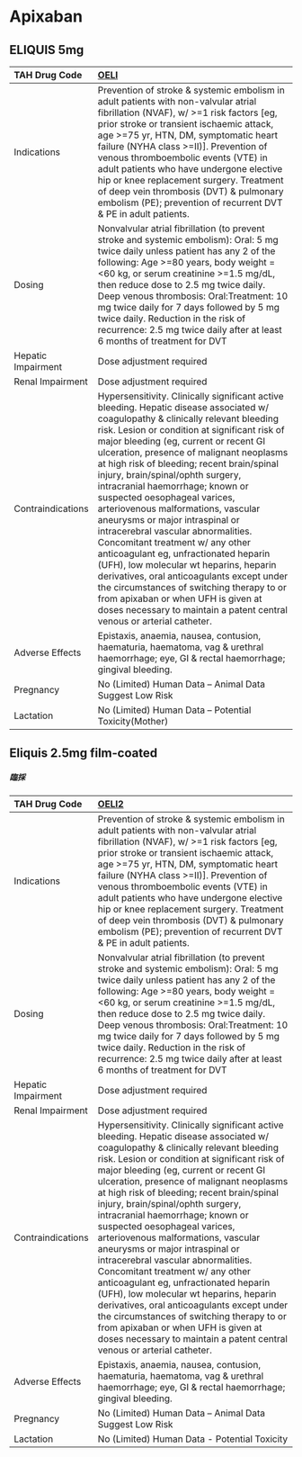 # Apixaban

## ELIQUIS 5mg

| TAH Drug Code      | [**OELI**](https://www.tahsda.org.tw/drugs/hissearch.php?drug_code=OELI)                                                                                                                                                                                                                                                                                                                                                                                                                                                                                                                                                                                                                                                                                                                                                                                                     |
|:-------------------|:-----------------------------------------------------------------------------------------------------------------------------------------------------------------------------------------------------------------------------------------------------------------------------------------------------------------------------------------------------------------------------------------------------------------------------------------------------------------------------------------------------------------------------------------------------------------------------------------------------------------------------------------------------------------------------------------------------------------------------------------------------------------------------------------------------------------------------------------------------------------------------|
| Indications        | Prevention of stroke & systemic embolism in adult patients with non-valvular atrial fibrillation (NVAF), w/ >=1 risk factors [eg, prior stroke or transient ischaemic attack, age >=75 yr, HTN, DM, symptomatic heart failure (NYHA class >=II)]. Prevention of venous thromboembolic events (VTE) in adult patients who have undergone elective hip or knee replacement surgery. Treatment of deep vein thrombosis (DVT) & pulmonary embolism (PE); prevention of recurrent DVT & PE in adult patients.                                                                                                                                                                                                                                                                                                                                                                     |
| Dosing             | Nonvalvular atrial fibrillation (to prevent stroke and systemic embolism): Oral: 5 mg twice daily unless patient has any 2 of the following: Age >=80 years, body weight =<60 kg, or serum creatinine >=1.5 mg/dL, then reduce dose to 2.5 mg twice daily. Deep venous thrombosis: Oral:Treatment: 10 mg twice daily for 7 days followed by 5 mg twice daily. Reduction in the risk of recurrence: 2.5 mg twice daily after at least 6 months of treatment for DVT                                                                                                                                                                                                                                                                                                                                                                                                           |
| Hepatic Impairment | Dose adjustment required                                                                                                                                                                                                                                                                                                                                                                                                                                                                                                                                                                                                                                                                                                                                                                                                                                                     |
| Renal Impairment   | Dose adjustment required                                                                                                                                                                                                                                                                                                                                                                                                                                                                                                                                                                                                                                                                                                                                                                                                                                                     |
| Contraindications  | Hypersensitivity. Clinically significant active bleeding. Hepatic disease associated w/ coagulopathy & clinically relevant bleeding risk. Lesion or condition at significant risk of major bleeding (eg, current or recent GI ulceration, presence of malignant neoplasms at high risk of bleeding; recent brain/spinal injury, brain/spinal/ophth surgery, intracranial haemorrhage; known or suspected oesophageal varices, arteriovenous malformations, vascular aneurysms or major intraspinal or intracerebral vascular abnormalities. Concomitant treatment w/ any other anticoagulant eg, unfractionated heparin (UFH), low molecular wt heparins, heparin derivatives, oral anticoagulants except under the circumstances of switching therapy to or from apixaban or when UFH is given at doses necessary to maintain a patent central venous or arterial catheter. |
| Adverse Effects    | Epistaxis, anaemia, nausea, contusion, haematuria, haematoma, vag & urethral haemorrhage; eye, GI & rectal haemorrhage; gingival bleeding.                                                                                                                                                                                                                                                                                                                                                                                                                                                                                                                                                                                                                                                                                                                                   |
| Pregnancy          | No (Limited) Human Data – Animal Data Suggest Low Risk                                                                                                                                                                                                                                                                                                                                                                                                                                                                                                                                                                                                                                                                                                                                                                                                                       |
| Lactation          | No (Limited) Human Data – Potential Toxicity(Mother)                                                                                                                                                                                                                                                                                                                                                                                                                                                                                                                                                                                                                                                                                                                                                                                                                         |

## Eliquis 2.5mg film-coated

##### 臨採

| TAH Drug Code      | [**OELI2**](https://www.tahsda.org.tw/drugs/hissearch.php?drug_code=OELI2)                                                                                                                                                                                                                                                                                                                                                                                                                                                                                                                                                                                                                                                                                                                                                                                                   |
|:-------------------|:-----------------------------------------------------------------------------------------------------------------------------------------------------------------------------------------------------------------------------------------------------------------------------------------------------------------------------------------------------------------------------------------------------------------------------------------------------------------------------------------------------------------------------------------------------------------------------------------------------------------------------------------------------------------------------------------------------------------------------------------------------------------------------------------------------------------------------------------------------------------------------|
| Indications        | Prevention of stroke & systemic embolism in adult patients with non-valvular atrial fibrillation (NVAF), w/ >=1 risk factors [eg, prior stroke or transient ischaemic attack, age >=75 yr, HTN, DM, symptomatic heart failure (NYHA class >=II)]. Prevention of venous thromboembolic events (VTE) in adult patients who have undergone elective hip or knee replacement surgery. Treatment of deep vein thrombosis (DVT) & pulmonary embolism (PE); prevention of recurrent DVT & PE in adult patients.                                                                                                                                                                                                                                                                                                                                                                     |
| Dosing             | Nonvalvular atrial fibrillation (to prevent stroke and systemic embolism): Oral: 5 mg twice daily unless patient has any 2 of the following: Age >=80 years, body weight =<60 kg, or serum creatinine >=1.5 mg/dL, then reduce dose to 2.5 mg twice daily. Deep venous thrombosis: Oral:Treatment: 10 mg twice daily for 7 days followed by 5 mg twice daily. Reduction in the risk of recurrence: 2.5 mg twice daily after at least 6 months of treatment for DVT                                                                                                                                                                                                                                                                                                                                                                                                           |
| Hepatic Impairment | Dose adjustment required                                                                                                                                                                                                                                                                                                                                                                                                                                                                                                                                                                                                                                                                                                                                                                                                                                                     |
| Renal Impairment   | Dose adjustment required                                                                                                                                                                                                                                                                                                                                                                                                                                                                                                                                                                                                                                                                                                                                                                                                                                                     |
| Contraindications  | Hypersensitivity. Clinically significant active bleeding. Hepatic disease associated w/ coagulopathy & clinically relevant bleeding risk. Lesion or condition at significant risk of major bleeding (eg, current or recent GI ulceration, presence of malignant neoplasms at high risk of bleeding; recent brain/spinal injury, brain/spinal/ophth surgery, intracranial haemorrhage; known or suspected oesophageal varices, arteriovenous malformations, vascular aneurysms or major intraspinal or intracerebral vascular abnormalities. Concomitant treatment w/ any other anticoagulant eg, unfractionated heparin (UFH), low molecular wt heparins, heparin derivatives, oral anticoagulants except under the circumstances of switching therapy to or from apixaban or when UFH is given at doses necessary to maintain a patent central venous or arterial catheter. |
| Adverse Effects    | Epistaxis, anaemia, nausea, contusion, haematuria, haematoma, vag & urethral haemorrhage; eye, GI & rectal haemorrhage; gingival bleeding.                                                                                                                                                                                                                                                                                                                                                                                                                                                                                                                                                                                                                                                                                                                                   |
| Pregnancy          | No (Limited) Human Data – Animal Data Suggest Low Risk                                                                                                                                                                                                                                                                                                                                                                                                                                                                                                                                                                                                                                                                                                                                                                                                                       |
| Lactation          | No (Limited) Human Data - Potential Toxicity                                                                                                                                                                                                                                                                                                                                                                                                                                                                                                                                                                                                                                                                                                                                                                                                                                 |

